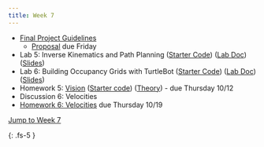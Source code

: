 ```yaml
---
title: Week 7
---
```


- [Final Project Guidelines](https://ucb-ee106.github.io/eecs106a-fa23site/assets/final_proj/final_proj_guidelines.pdf)
  - [Proposal](https://www.overleaf.com/read/dncxvvqfvfnk) due Friday 
- Lab 5: Inverse Kinematics and Path Planning ([Starter Code](https://github.com/ucb-ee106/106a-fa23-labs-starter/tree/main/lab5)) ([Lab Doc](https://ucb-ee106.github.io/eecs106a-fa23site/assets/labs/lab5.pdf)) ([Slides](https://ucb-ee106.github.io/eecs106a-fa23site/assets/labs/lab5_6_slides.pdf))
- Lab 6: Building Occupancy Grids with TurtleBot ([Starter Code](https://github.com/ucb-ee106/106a-fa23-labs-starter/tree/main/lab6)) ([Lab Doc](https://ucb-ee106.github.io/eecs106a-fa23site/assets/labs/lab6.pdf)) ([Slides](https://ucb-ee106.github.io/eecs106a-fa23site/assets/labs/lab5_6_slides.pdf))
- Homework 5: [Vision](./assets/homework/hw5_vision.pdf) ([Starter code](./assets/homework/hw5_starter.zip)) ([Theory](./assets/homework/hw5_vision_theory.pdf)) - due Thursday 10/12
- Discussion 6: Velocities
- [Homework 6: Velocities](./assets/homework/hw6_velocities.pdf) due Thursday 10/19

<a href="#Week7">Jump to Week 7 </a>

{: .fs-5 }
